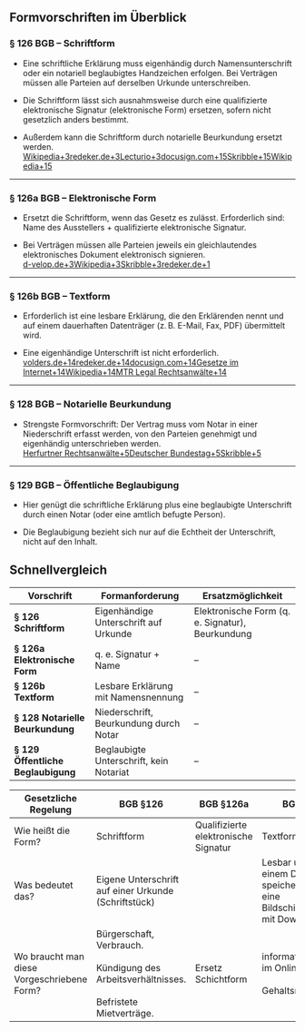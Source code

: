 ## Formvorschriften im Überblick

### § 126 BGB – Schriftform

- Eine schriftliche Erklärung muss eigenhändig durch Namensunterschrift oder ein notariell beglaubigtes Handzeichen erfolgen. Bei Verträgen müssen alle Parteien auf derselben Urkunde unterschreiben.
    
- Die Schriftform lässt sich ausnahmsweise durch eine qualifizierte elektronische Signatur (elektronische Form) ersetzen, sofern nicht gesetzlich anders bestimmt.
    
- Außerdem kann die Schriftform durch notarielle Beurkundung ersetzt werden.  
    [Wikipedia+3redeker.de+3Lecturio+3](https://www.redeker.de/assets/pdf/lehrmaterial/2024/70/20%20Formvorschriften%20des%20BGB.pdf?utm_source=chatgpt.com)[docusign.com+15Skribble+15Wikipedia+15](https://www.skribble.com/de-de/blog/schriftformerfordernis/?utm_source=chatgpt.com)
    

---

### § 126a BGB – Elektronische Form

- Ersetzt die Schriftform, wenn das Gesetz es zulässt. Erforderlich sind: Name des Ausstellers + qualifizierte elektronische Signatur.
    
- Bei Verträgen müssen alle Parteien jeweils ein gleichlautendes elektronisches Dokument elektronisch signieren.  
    [d-velop.de+3Wikipedia+3Skribble+3](https://de.wikipedia.org/wiki/Elektronische_Form?utm_source=chatgpt.com)[redeker.de+1](https://www.redeker.de/assets/pdf/lehrmaterial/2024/70/20%20Formvorschriften%20des%20BGB.pdf?utm_source=chatgpt.com)
    

---

### § 126b BGB – Textform

- Erforderlich ist eine lesbare Erklärung, die den Erklärenden nennt und auf einem dauerhaften Datenträger (z. B. E-Mail, Fax, PDF) übermittelt wird.
    
- Eine eigenhändige Unterschrift ist nicht erforderlich.  
    [volders.de+14redeker.de+14docusign.com+14](https://www.redeker.de/assets/pdf/lehrmaterial/2024/70/20%20Formvorschriften%20des%20BGB.pdf?utm_source=chatgpt.com)[Gesetze im Internet+14Wikipedia+14MTR Legal Rechtsanwälte+14](https://de.wikipedia.org/wiki/Textform?utm_source=chatgpt.com)
    

---

### § 128 BGB – Notarielle Beurkundung

- Strengste Formvorschrift: Der Vertrag muss vom Notar in einer Niederschrift erfasst werden, von den Parteien genehmigt und eigenhändig unterschrieben werden.  
    [Herfurtner Rechtsanwälte+5Deutscher Bundestag+5Skribble+5](https://www.bundestag.de/resource/blob/950204/WD-7-033-23-pdf.pdf?utm_source=chatgpt.com)
    

---

### § 129 BGB – Öffentliche Beglaubigung

- Hier genügt die schriftliche Erklärung plus eine beglaubigte Unterschrift durch einen Notar (oder eine amtlich befugte Person).
    
- Die Beglaubigung bezieht sich nur auf die Echtheit der Unterschrift, nicht auf den Inhalt.



## Schnellvergleich

|Vorschrift|Formanforderung|Ersatzmöglichkeit|
|---|---|---|
|**§ 126 Schriftform**|Eigenhändige Unterschrift auf Urkunde|Elektronische Form (q. e. Signatur), Beurkundung|
|**§ 126a Elektronische Form**|q. e. Signatur + Name|–|
|**§ 126b Textform**|Lesbare Erklärung mit Namensnennung|–|
|**§ 128 Notarielle Beurkundung**|Niederschrift, Beurkundung durch Notar|–|
|**§ 129 Öffentliche Beglaubigung**|Beglaubigte Unterschrift, kein Notariat|–|

| Gesetzliche Regelung                       | BGB §126                                                                                            | BGB §126a                            | BGB §126b                                                                                     | BGB §129 (1)                       | BGB §128                                              |
| ------------------------------------------ | --------------------------------------------------------------------------------------------------- | ------------------------------------ | --------------------------------------------------------------------------------------------- | ---------------------------------- | ----------------------------------------------------- |
| Wie heißt die Form?                        | Schriftform                                                                                         | Qualifizierte elektronische Signatur | Textform                                                                                      | Öffentliche Beglaubigung           | Notarielle Beurkundung                                |
| Was bedeutet das?                          | Eigene Unterschrift auf einer Urkunde (Schriftstück)                                                |                                      | Lesbar und auf einem Datenträger speicherbar (z.B. eine Bildschirmanzeige mit Downloadoption) | Notarverfasst den gesamten vertrag | Ein Notar bestätigt die Richtigkeit der Unterschrift  |
| Wo braucht man diese Vorgeschriebene Form? | Bürgerschaft, Verbrauch.<br><br>Kündigung des Arbeitsverhältnisses.<br><br>Befristete Mietverträge. | Ersetz Schichtform                   | informationspflichten im Onlineverkauf.<br><br>Gehaltsmitteilungen                            | Schenkung, Immobilienkäufte        | Eintragungen in das Handelsregister / Vereinsregister |